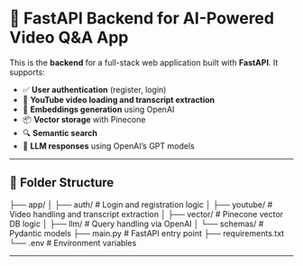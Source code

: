 # 🚀 FastAPI Backend for AI-Powered Video Q&A App

This is the **backend** for a full-stack web application built with **FastAPI**. It supports:

- ✅ **User authentication** (register, login)
- 🎥 **YouTube video loading and transcript extraction**
- 🧠 **Embeddings generation** using OpenAI
- 📦 **Vector storage** with Pinecone
- 🔍 **Semantic search**
- 🤖 **LLM responses** using OpenAI’s GPT models

---

## 📁 Folder Structure

├── app/
│ ├── auth/ # Login and registration logic
│ ├── youtube/ # Video handling and transcript extraction
│ ├── vector/ # Pinecone vector DB logic
│ ├── llm/ # Query handling via OpenAI
│ └── schemas/ # Pydantic models
├── main.py # FastAPI entry point
├── requirements.txt
└── .env # Environment variables



---
